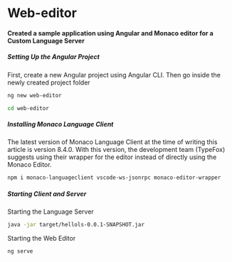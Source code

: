 # Web-editor
#### Created a sample application using Angular and Monaco editor for a Custom Language Server
##### Setting Up the Angular Project
First, create a new Angular project using Angular CLI. Then go inside the newly created project folder
```bash
ng new web-editor
```
```bash
cd web-editor
```
##### Installing Monaco Language Client
The latest version of Monaco Language Client at the time of writing this article is version 8.4.0. With this version, the development team (TypeFox) suggests using their wrapper for the editor instead of directly using the Monaco Editor.
```bash
npm i monaco-languageclient vscode-ws-jsonrpc monaco-editor-wrapper
```
##### Starting Client and Server
Starting the Language Server
```bash
java -jar target/hellols-0.0.1-SNAPSHOT.jar
```
Starting the Web Editor
```bash
ng serve
```
